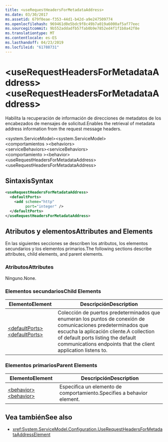 ```yaml
---
title: <useRequestHeadersForMetadataAddress>
ms.date: 03/30/2017
ms.assetid: 679f0eae-f353-44d1-b42d-a9e247509774
ms.openlocfilehash: 969461d0e5bdc9f8c49b7a019a6000af5af77eec
ms.sourcegitcommit: 9b552addadfb57fab0b9e7852ed4f1f1b8a42f8e
ms.translationtype: MT
ms.contentlocale: es-ES
ms.lasthandoff: 04/23/2019
ms.locfileid: "61788731"
---
```

# <a name="userequestheadersformetadataaddress"></a><span data-ttu-id="3dcd8-101">\<useRequestHeadersForMetadataAddress></span><span class="sxs-lookup"><span data-stu-id="3dcd8-101">\<useRequestHeadersForMetadataAddress></span></span>
<span data-ttu-id="3dcd8-102">Habilita la recuperación de información de direcciones de metadatos de los encabezados de mensajes de solicitud.</span><span class="sxs-lookup"><span data-stu-id="3dcd8-102">Enables the retrieval of metadata address information from the request message headers.</span></span>  
  
<span data-ttu-id="3dcd8-103">\<system.ServiceModel></span><span class="sxs-lookup"><span data-stu-id="3dcd8-103">\<system.ServiceModel></span></span>  
<span data-ttu-id="3dcd8-104">\<comportamientos ></span><span class="sxs-lookup"><span data-stu-id="3dcd8-104">\<behaviors></span></span>  
<span data-ttu-id="3dcd8-105">\<serviceBehaviors></span><span class="sxs-lookup"><span data-stu-id="3dcd8-105">\<serviceBehaviors></span></span>  
<span data-ttu-id="3dcd8-106">\<comportamiento ></span><span class="sxs-lookup"><span data-stu-id="3dcd8-106">\<behavior></span></span>  
<span data-ttu-id="3dcd8-107">\<useRequestHeadersForMetadataAddress></span><span class="sxs-lookup"><span data-stu-id="3dcd8-107">\<useRequestHeadersForMetadataAddress></span></span>  
  
## <a name="syntax"></a><span data-ttu-id="3dcd8-108">Sintaxis</span><span class="sxs-lookup"><span data-stu-id="3dcd8-108">Syntax</span></span>  
  
```xml  
<useRequestHeadersForMetadataAddress>
  <defaultPorts>
    <add scheme="http"
         port="integer" />
  </defaultPorts>
</useRequestHeadersForMetadataAddress>
```  
  
## <a name="attributes-and-elements"></a><span data-ttu-id="3dcd8-109">Atributos y elementos</span><span class="sxs-lookup"><span data-stu-id="3dcd8-109">Attributes and Elements</span></span>  
 <span data-ttu-id="3dcd8-110">En las siguientes secciones se describen los atributos, los elementos secundarios y los elementos primarios.</span><span class="sxs-lookup"><span data-stu-id="3dcd8-110">The following sections describe attributes, child elements, and parent elements.</span></span>  
  
### <a name="attributes"></a><span data-ttu-id="3dcd8-111">Atributos</span><span class="sxs-lookup"><span data-stu-id="3dcd8-111">Attributes</span></span>  
 <span data-ttu-id="3dcd8-112">Ninguno.</span><span class="sxs-lookup"><span data-stu-id="3dcd8-112">None.</span></span>  
  
### <a name="child-elements"></a><span data-ttu-id="3dcd8-113">Elementos secundarios</span><span class="sxs-lookup"><span data-stu-id="3dcd8-113">Child Elements</span></span>  
  
|<span data-ttu-id="3dcd8-114">Elemento</span><span class="sxs-lookup"><span data-stu-id="3dcd8-114">Element</span></span>|<span data-ttu-id="3dcd8-115">Descripción</span><span class="sxs-lookup"><span data-stu-id="3dcd8-115">Description</span></span>|  
|-------------|-----------------|  
|[<span data-ttu-id="3dcd8-116">\<defaultPorts></span><span class="sxs-lookup"><span data-stu-id="3dcd8-116">\<defaultPorts></span></span>](../../../../../docs/framework/configure-apps/file-schema/wcf/defaultports.md)|<span data-ttu-id="3dcd8-117">Colección de puertos predeterminados que enumeran los puntos de conexión de comunicaciones predeterminados que escucha la aplicación cliente.</span><span class="sxs-lookup"><span data-stu-id="3dcd8-117">A collection of default ports listing the default communications endpoints that the client application listens to.</span></span>|  
  
### <a name="parent-elements"></a><span data-ttu-id="3dcd8-118">Elementos primarios</span><span class="sxs-lookup"><span data-stu-id="3dcd8-118">Parent Elements</span></span>  
  
|<span data-ttu-id="3dcd8-119">Elemento</span><span class="sxs-lookup"><span data-stu-id="3dcd8-119">Element</span></span>|<span data-ttu-id="3dcd8-120">Descripción</span><span class="sxs-lookup"><span data-stu-id="3dcd8-120">Description</span></span>|  
|-------------|-----------------|  
|[<span data-ttu-id="3dcd8-121">\<behavior></span><span class="sxs-lookup"><span data-stu-id="3dcd8-121">\<behavior></span></span>](../../../../../docs/framework/configure-apps/file-schema/wcf/behavior-of-endpointbehaviors.md)|<span data-ttu-id="3dcd8-122">Especifica un elemento de comportamiento.</span><span class="sxs-lookup"><span data-stu-id="3dcd8-122">Specifies a behavior element.</span></span>|  
  
## <a name="see-also"></a><span data-ttu-id="3dcd8-123">Vea también</span><span class="sxs-lookup"><span data-stu-id="3dcd8-123">See also</span></span>

- <xref:System.ServiceModel.Configuration.UseRequestHeadersForMetadataAddressElement>
